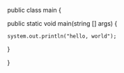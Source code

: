 public class main {

  public static void main(string [] args) {
  
    system.out.println("hello, world");
    
  }
  
}  
